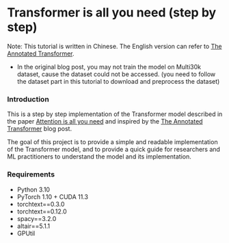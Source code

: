 # Transformer is all you need (step by step) 

Note: This tutorial is written in Chinese. The English version can refer to [The Annotated Transformer](http://nlp.seas.harvard.edu/2018/04/03/attention.html). 
- In the original blog post, you may not train the model on Multi30k dataset, cause the dataset could not be accessed. (you need to follow the dataset part in this tutorial to download and preprocess the dataset)

### Introduction
This is a step by step implementation of the Transformer model described in the paper [Attention is all you need](https://arxiv.org/abs/1706.03762) and inspired by the [The Annotated Transformer](http://nlp.seas.harvard.edu/2018/04/03/attention.html) blog post.

The goal of this project is to provide a simple and readable implementation of the Transformer model, and to provide a quick guide for researchers and ML practitioners to understand the model and its implementation. 

### Requirements
- Python 3.10
- PyTorch 1.10 + CUDA 11.3
- torchtext==0.3.0
- torchtext==0.12.0
- spacy==3.2.0
- altair==5.1.1
- GPUtil